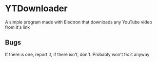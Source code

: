 # YTDownloader
A simple program made with Electron that downloads any YouTube video from it's link

## Bugs
If there is one, report it, if there isn't, don't.
Probably won't fix it anyway


